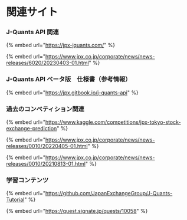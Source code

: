 # 関連サイト

### J-Quants API 関連

{% embed url="<https://jpx-jquants.com/>" %}

{% embed url="<https://www.jpx.co.jp/corporate/news/news-releases/6020/20230403-01.html>" %}

### J-Quants API ベータ版　仕様書（参考情報）

{% embed url="<https://jpx.gitbook.io/j-quants-api>" %}

### 過去のコンペティション関連

{% embed url="<https://www.kaggle.com/competitions/jpx-tokyo-stock-exchange-prediction>" %}

{% embed url="<https://www.jpx.co.jp/corporate/news/news-releases/0010/20220405-01.html>" %}

{% embed url="<https://www.jpx.co.jp/corporate/news/news-releases/0010/20210813-01.html>" %}

### 学習コンテンツ

{% embed url="<https://github.com/JapanExchangeGroup/J-Quants-Tutorial>" %}

{% embed url="<https://quest.signate.jp/quests/10058>" %}
